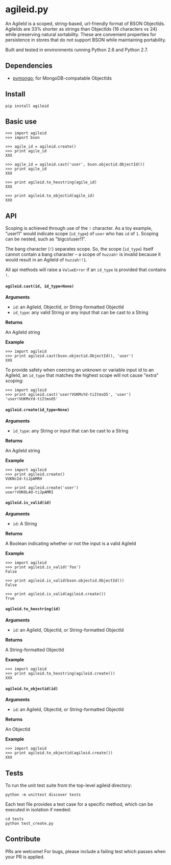 agileid.py
==========

An AgileId is a scoped, string-based, url-friendly format of BSON ObjectIds. AgileIds are 33% shorter as strings than ObjectIds (16 characters vs 24) while preserving natural sortability. These are convenient properties for persistence in stores that do not support BSON while maintaining portability.

Built and tested in environments running Python 2.6 and Python 2.7.


## Dependencies

- [pymongo](https://pypi.python.org/pypi/pymongo/); for MongoDB-compatable ObjectIds


## Install

```
pip install agileid
```


## Basic use

```
>>> import agileid
>>> import bson

>>> agile_id = agileid.create()
>>> print agile_id
XXX

>>> agile_id = agileid.cast('user', bson.objectid.ObjectId())
>>> print agile_id
XXX

>>> print agileid.to_hexstring(agile_id)
XXX

>>> print agileid.to_objectid(agile_id)
XXX
```


## API

Scoping is achieved through use of the `!` character. As a toy example, "user!1" would indicate scope (`id_type`) of `user` who has `id` of `1`. Scoping can be nested, such as "bigco!user!1".

The bang character (`!`) separates scope. So, the scope (`id_type`) itself cannot contain a bang character &ndash; a scope of `huzzah!` is invalid because it would result in an AgileId of `huzzah!!1`.

All api methods will raise a `ValueError` if an `id_type` is provided that contains `!`.

#### `agileid.cast(id, id_type=None)`

**Arguments**

- `id`: an AgileId, ObjectId, or String-formatted ObjectId
- `id_type`: any valid String or any input that can be cast to a String

**Returns**

An AgileId string

**Example**

```
>>> import agileid
>>> print agileid.cast(bson.objectid.ObjectId(), 'user')
XXX
```

To provide safety when coercing an unknown or variable input id to an AgileId, an `id_type` that matches the highest scope will not cause "extra" scoping:

```
>>> import agileid
>>> print agileid.cast('user!VUKMsYd-tiItmsO5', 'user')
'user!VUKMsYd-tiItmsO5'
```

#### `agileid.create(id_type=None)`

**Arguments**

- `id_type`: any String or input that can be cast to a String

**Returns**

An AgileId string

**Example**

```
>>> import agileid
>>> print agileid.create()
VUKNcId-tiJpAMRH

>>> print agileid.create('user')
user!VUKOL4d-tiJpAMRI
```

#### `agileid.is_valid(id)`

**Arguments**

- `id`: A String

**Returns**

A Boolean indicating whether or not the input is a valid AgileId

**Example**

```
>>> import agileid
>>> print agileid.is_valid('foo')
False

>>> print agileid.is_valid(bson.objectid.ObjectId())
False

>>> print agileid.is_valid(agileid.create())
True
```

#### `agileid.to_hexstring(id)`

**Arguments**

- `id`: an AgileId, ObjectId, or String-formatted ObjectId

**Returns**

A String-formatted ObjectId

**Example**

```
>>> import agileid
>>> print agileid.to_hexstring(agileid.create())
XXX
```

#### `agileid.to_objectid(id)`

**Arguments**

- `id`: an AgileId, ObjectId, or String-formatted ObjectId

**Returns**

An ObjectId

**Example**

```
>>> import agileid
>>> print agileid.to_objectid(agileid.create())
XXX
```


## Tests

To run the unit test suite from the top-level agileid directory:

```
python -m unittest discover tests
```

Each test file provides a test case for a specific method, which can be executed in isolation if needed:

```
cd tests
python test_create.py
```


## Contribute

PRs are welcome! For bugs, please include a failing test which passes when your PR is applied.
